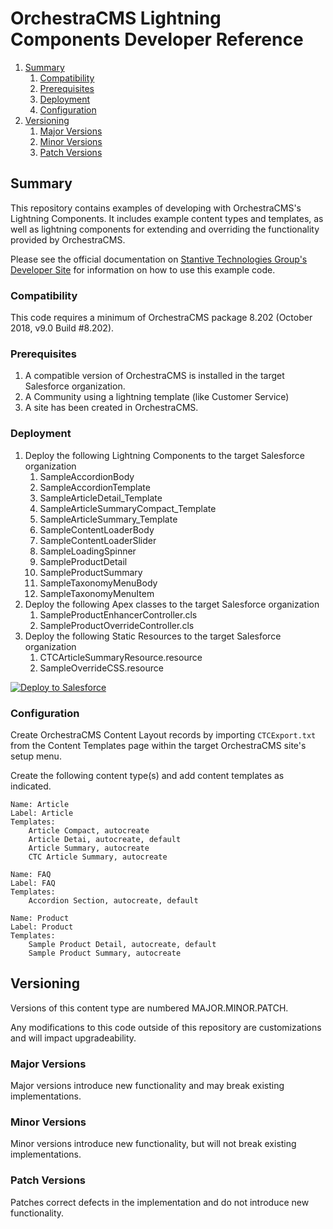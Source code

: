 # OrchestraCMS Lightning Components Developer Reference

<!-- MarkdownTOC depth=3 -->

1. [Summary](#summary)
    1. [Compatibility](#compatibility)
    1. [Prerequisites](#prerequisites)
    1. [Deployment](#deployment)
    1. [Configuration](#configuration)
1. [Versioning](#versioning)
    1. [Major Versions](#major-versions)
    1. [Minor Versions](#minor-versions)
    1. [Patch Versions](#patch-versions)

<!-- /MarkdownTOC -->

<a name="summary"></a>
## Summary

This repository contains examples of developing with OrchestraCMS's Lightning Components. It includes
example content types and templates, as well as lightning components for extending and overriding the
functionality provided by OrchestraCMS.

Please see the official documentation on [Stantive Technologies Group's Developer Site](https://developer.stantive.com/Lightning) 
for information on how to use this example code.

<a name="compatibility"></a>
### Compatibility

This code requires a minimum of OrchestraCMS package 8.202 (October 2018, v9.0 Build #8.202).

<a name="prerequisites"></a>
### Prerequisites

1. A compatible version of OrchestraCMS is installed in the target Salesforce organization.
2. A Community using a lightning template (like Customer Service)
3. A site has been created in OrchestraCMS.

<a name="deployment"></a>
### Deployment

1. Deploy the following Lightning Components to the target Salesforce organization
    1. SampleAccordionBody
    2. SampleAccordionTemplate
    3. SampleArticleDetail_Template
    4. SampleArticleSummaryCompact_Template
    5. SampleArticleSummary_Template
    6. SampleContentLoaderBody
    7. SampleContentLoaderSlider
    8. SampleLoadingSpinner
    9. SampleProductDetail
    10. SampleProductSummary
    11. SampleTaxonomyMenuBody
    12. SampleTaxonomyMenuItem 
2. Deploy the following Apex classes to the target Salesforce organization
    1. SampleProductEnhancerController.cls
    2. SampleProductOverrideController.cls
3. Deploy the following Static Resources to the target Salesforce organization
    1. CTCArticleSummaryResource.resource
    2. SampleOverrideCSS.resource

<a href="https://githubsfdeploy.herokuapp.com">
  <img alt="Deploy to Salesforce"
       src="https://raw.githubusercontent.com/afawcett/githubsfdeploy/master/deploy.png">
</a>

<a name="configuration"></a>
### Configuration

Create OrchestraCMS Content Layout records by importing `CTCExport.txt` from the Content Templates
page within the target OrchestraCMS site's setup menu.

Create the following content type(s) and add content templates as indicated.

```
Name: Article
Label: Article
Templates:
    Article Compact, autocreate
    Article Detai, autocreate, default
    Article Summary, autocreate
    CTC Article Summary, autocreate
```

```
Name: FAQ
Label: FAQ
Templates:
    Accordion Section, autocreate, default
```

```
Name: Product
Label: Product
Templates:
    Sample Product Detail, autocreate, default
    Sample Product Summary, autocreate
```

<a name="versioning"></a>
## Versioning

Versions of this content type are numbered MAJOR.MINOR.PATCH.

Any modifications to this code outside of this repository are customizations and will impact upgradeability.

<a name="major-versions"></a>
### Major Versions

Major versions introduce new functionality and may break existing implementations.

<a name="minor-versions"></a>
### Minor Versions

Minor versions introduce new functionality, but will not break existing implementations.

<a name="patch-versions"></a>
### Patch Versions

Patches correct defects in the implementation and do not introduce new functionality.
